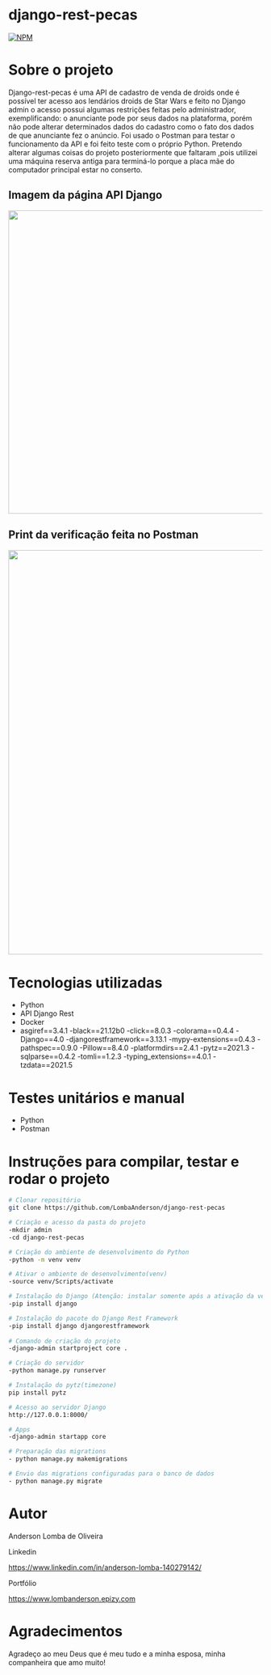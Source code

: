 # django-rest-pecas
[![NPM](https://img.shields.io/npm/l/react)](https://github.com/LombaAnderson/django-rest-pecas/blob/main/LICENSE)

# Sobre o projeto
Django-rest-pecas é uma API de cadastro de venda de droids onde é possível ter acesso aos lendários droids de Star Wars e feito no Django admin o acesso possui algumas restrições feitas pelo administrador, exemplificando: o anunciante pode por seus dados na plataforma, porém não pode alterar determinados dados do cadastro como o fato dos dados de que anunciante fez o anúncio. Foi usado o Postman para testar o funcionamento da API e foi feito teste com o próprio Python. Pretendo alterar algumas coisas do projeto posteriormente que faltaram ,pois utilizei uma máquina reserva antiga para terminá-lo porque a placa mãe do computador principal estar no conserto.

## Imagem da página API Django
<div align="center">
<img src="https://user-images.githubusercontent.com/60937513/147471361-0a93e086-19d8-46df-a7ab-86003324b786.png" width="600" />
</div>

## Print da verificação feita no Postman
<div align="center">
<img src="https://user-images.githubusercontent.com/60937513/147471546-332911cd-84e2-4a9c-b35f-009e4ada5baf.png" width="800" />
</div>


# Tecnologias utilizadas

- Python
- API Django Rest
- Docker
- asgiref==3.4.1
-black==21.12b0
-click==8.0.3
-colorama==0.4.4
-Django==4.0
-djangorestframework==3.13.1
-mypy-extensions==0.4.3
-pathspec==0.9.0
-Pillow==8.4.0
-platformdirs==2.4.1
-pytz==2021.3
-sqlparse==0.4.2
-tomli==1.2.3
-typing_extensions==4.0.1
-tzdata==2021.5

# Testes unitários e manual
- Python
- Postman

# Instruções para compilar, testar e rodar o projeto

```bash
# Clonar repositório
git clone https://github.com/LombaAnderson/django-rest-pecas

# Criação e acesso da pasta do projeto
-mkdir admin
-cd django-rest-pecas

# Criação do ambiente de desenvolvimento do Python
-python -m venv venv

# Ativar o ambiente de desenvolvimento(venv)
-source venv/Scripts/activate

# Instalação do Django (Atenção: instalar somente após a ativação da venv)
-pip install django

# Instalação do pacote do Django Rest Framework
-pip install django djangorestframework
 
# Comando de criação do projeto
-django-admin startproject core .

# Criação do servidor
-python manage.py runserver

# Instalação do pytz(timezone)
pip install pytz

# Acesso ao servidor Django
http://127.0.0.1:8000/

# Apps 
-django-admin startapp core

# Preparação das migrations
- python manage.py makemigrations

# Envio das migrations configuradas para o banco de dados
- python manage.py migrate

```

# Autor

Anderson Lomba de Oliveira

Linkedin

https://www.linkedin.com/in/anderson-lomba-140279142/

Portfólio

https://www.lombanderson.epizy.com

# Agradecimentos

Agradeço ao meu Deus que é meu tudo e a minha esposa, minha companheira que amo muito!
